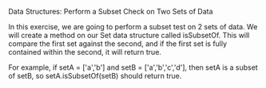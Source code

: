 Data Structures: Perform a Subset Check on Two Sets of Data



In this exercise, we are going to perform a subset test on 2 sets of data. We will create a method on our Set data structure called isSubsetOf. This will compare the first set against the second, and if the first set is fully contained within the second, it will return true.

For example, if setA = ['a','b'] and setB = ['a','b','c','d'], then setA is a subset of setB, so setA.isSubsetOf(setB) should return true.

